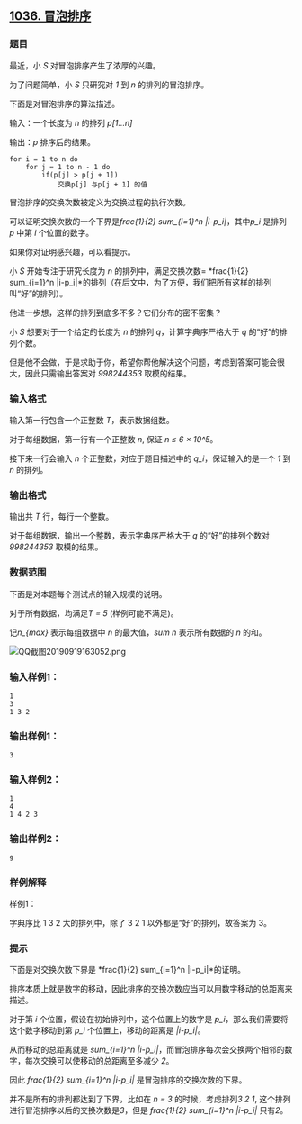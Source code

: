 ## [1036. 冒泡排序](https://www.acwing.com/problem/content/1038/)

### 题目

最近，小 *S* 对冒泡排序产生了浓厚的兴趣。

为了问题简单，小 *S* 只研究对 *1* 到 *n* 的排列的冒泡排序。

下面是对冒泡排序的算法描述。

输入：一个长度为 *n* 的排列 *p[1…n]*

输出：*p* 排序后的结果。

```
for i = 1 to n do
    for j = 1 to n - 1 do
        if(p[j] > p[j + 1])
            交换p[j] 与p[j + 1] 的值
```

冒泡排序的交换次数被定义为交换过程的执行次数。

可以证明交换次数的一个下界是*frac{1}{2} sum_{i=1}^n |i-p_i|*，其中*p_i* 是排列 *p* 中第 *i* 个位置的数字。

如果你对证明感兴趣，可以看提示。

小 *S* 开始专注于研究长度为 *n* 的排列中，满足交换次数= *frac{1}{2} sum_{i=1}^n |i-p_i|*的排列（在后文中，为了方便，我们把所有这样的排列叫“好”的排列）。

他进一步想，这样的排列到底多不多？它们分布的密不密集？

小 *S* 想要对于一个给定的长度为 *n* 的排列 *q*，计算字典序严格大于 *q* 的“好”的排列个数。

但是他不会做，于是求助于你，希望你帮他解决这个问题，考虑到答案可能会很大，因此只需输出答案对 *998244353* 取模的结果。

### 输入格式

输入第一行包含一个正整数 *T*，表示数据组数。

对于每组数据，第一行有一个正整数 *n*, 保证 *n ≤ 6 × 10^5*。

接下来一行会输入 *n* 个正整数，对应于题目描述中的 *q_i*，保证输入的是一个 *1* 到 *n* 的排列。

### 输出格式

输出共 *T* 行，每行一个整数。

对于每组数据，输出一个整数，表示字典序严格大于 *q* 的“好”的排列个数对 *998244353* 取模的结果。

### 数据范围

下面是对本题每个测试点的输入规模的说明。

对于所有数据，均满足*T = 5* (样例可能不满足)。

记*n_{max}* 表示每组数据中 *n* 的最大值，*sum n* 表示所有数据的 *n* 的和。

 ![QQ截图20190919163052.png](https://cdn.acwing.com/media/article/image/2019/09/19/19_dac5e2d6da-QQ截图20190919163052.png)

### 输入样例1：

```
1
3
1 3 2
```

### 输出样例1：

```
3
```

### 输入样例2：

```
1
4
1 4 2 3
```

### 输出样例2：

```
9
```

### 样例解释

样例1：

字典序比 1 3 2 大的排列中，除了 3 2 1 以外都是“好”的排列，故答案为 3。

### 提示

下面是对交换次数下界是 *frac{1}{2} sum_{i=1}^n |i-p_i|*的证明。

排序本质上就是数字的移动，因此排序的交换次数应当可以用数字移动的总距离来描述。

对于第 *i* 个位置，假设在初始排列中，这个位置上的数字是 *p_i*，那么我们需要将这个数字移动到第 *p_i* 个位置上，移动的距离是 *|i-p_i|*。

从而移动的总距离就是 *sum_{i=1}^n |i-p_i|*，而冒泡排序每次会交换两个相邻的数字，每次交换可以使移动的总距离至多减少 *2*。

因此 *frac{1}{2} sum_{i=1}^n |i-p_i|* 是冒泡排序的交换次数的下界。

并不是所有的排列都达到了下界，比如在 *n = 3* 的时候，考虑排列*3 2 1*, 这个排列进行冒泡排序以后的交换次数是*3*，但是 *frac{1}{2} sum_{i=1}^n |i-p_i|* 只有*2*。
